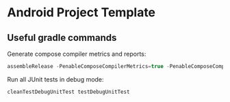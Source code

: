 # Android Project Template

## Useful gradle commands

Generate compose compiler metrics and reports:
```gradle
assembleRelease -PenableComposeCompilerMetrics=true -PenableComposeCompilerReports=true
```

Run all JUnit tests in debug mode:
```gradle
cleanTestDebugUnitTest testDebugUnitTest
```